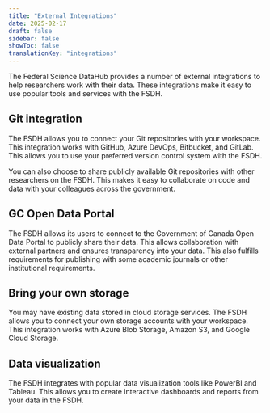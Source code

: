 ```yaml
---
title: "External Integrations"
date: 2025-02-17
draft: false
sidebar: false
showToc: false
translationKey: "integrations"
---
```


The Federal Science DataHub provides a number of external integrations to help researchers work with their data. These integrations make it easy to use popular tools and services with the FSDH.

## Git integration

The FSDH allows you to connect your Git repositories with your workspace. This integration works with GitHub, Azure DevOps, Bitbucket, and GitLab. This allows you to use your preferred version control system with the FSDH.

You can also choose to share publicly available Git repositories with other researchers on the FSDH. This makes it easy to collaborate on code and data with your colleagues across the government.

## GC Open Data Portal

The FSDH allows its users to connect to the Government of Canada Open Data Portal to publicly share their data. This allows collaboration with external partners and ensures transparency into your data. This also fulfills requirements for publishing with some academic journals or other institutional requirements.

## Bring your own storage

You may have existing data stored in cloud storage services. The FSDH allows you to connect your own storage accounts with your workspace. This integration works with Azure Blob Storage, Amazon S3, and Google Cloud Storage.

## Data visualization

The FSDH integrates with popular data visualization tools like PowerBI and Tableau. This allows you to create interactive dashboards and reports from your data in the FSDH.
